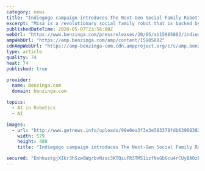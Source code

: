 ```yaml
---
category: news
title: "Indiegogo campaign introduces The Next-Gen Social Family Robot"
excerpt: "Misa is a revolutionary social family robot that is backed by high-tech sensors, AI, and emotional intelligence travel, learn, teach, and interact with people around like a"
publishedDateTime: 2020-05-07T23:56:00Z
webUrl: "https://www.benzinga.com/pressreleases/20/05/ab15985882/indiegogo-campaign-introduces-the-next-gen-social-family-robot"
ampWebUrl: "https://amp.benzinga.com/amp/content/15985882"
cdnAmpWebUrl: "https://amp-benzinga-com.cdn.ampproject.org/c/s/amp.benzinga.com/amp/content/15985882"
type: article
quality: 74
heat: 74
published: true

provider:
  name: Benzinga.com
  domain: benzinga.com

topics:
  - AI in Robotics
  - AI

images:
  - url: "http://www.getnews.info/uploads/98e0ea3f3e3e583379fdb6396838275d.jpg"
    width: 579
    height: 480
    title: "Indiegogo campaign introduces The Next-Gen Social Family Robot"

secured: "EmhkustgjXIkr3hSzwGWgrbvNzsc3KTQiuFR3TM51izfNsGbGcu4rCUyBAOzF+JaGhNxgZwFomWcooH93TedHunldoeFPb8vTbfAuJmWUNmZJIrCcZ/d3yLX9Jccw2BbzXA020QOnwyV8+k5ovvGb121bV9wDvIk79++n+qsGoCQ8UYe6ap1kLtnnI4wznHlqhDWbwnB93A9pitagK1OrHZG7omHi/0ipZLe30ePgOIDF7i/IGBcIfNTcxiE0lOFIgNvZbOBFoKWkfy3TVQ9fbsstvlspkMLsqEpmdT/JeqUxY3+k+JkiU2WUAdiDTTGrH8bAmKuCqJaguDo5EqnxADlpU1zraKNAzs+zDqjdG8nRQ0YHyJ+V2Cpq+J3sxLKQ+/zl4Nvmi+WfxrR02H7wb8CR/fJzhJXS+mIatqzl2T/8IYtMH1Pj1rHNbfrxzkIyYlyqCYNA8iYcG9PE55HBWmeIjxFj7NNOdvYer6U3bk=;e0EsZ8hYVlIWy7zgVkMUig=="
---
```


